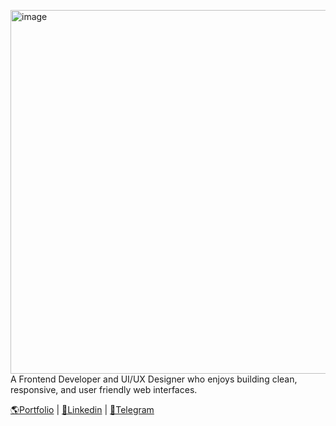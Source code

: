 <img width="582" height="582" alt="image" src="https://github.com/user-attachments/assets/5bc64b43-9b84-4ef6-bc88-786ad264cfc0" />A Frontend Developer and UI/UX Designer who enjoys building clean, responsive, and user friendly web interfaces.

[🌎Portfolio](https://birtukan-d.vercel.app) |
[💼Linkedin](https://www.linkedin.com/in/birtukan-degu-mulusew) | 
[💭Telegram]()
